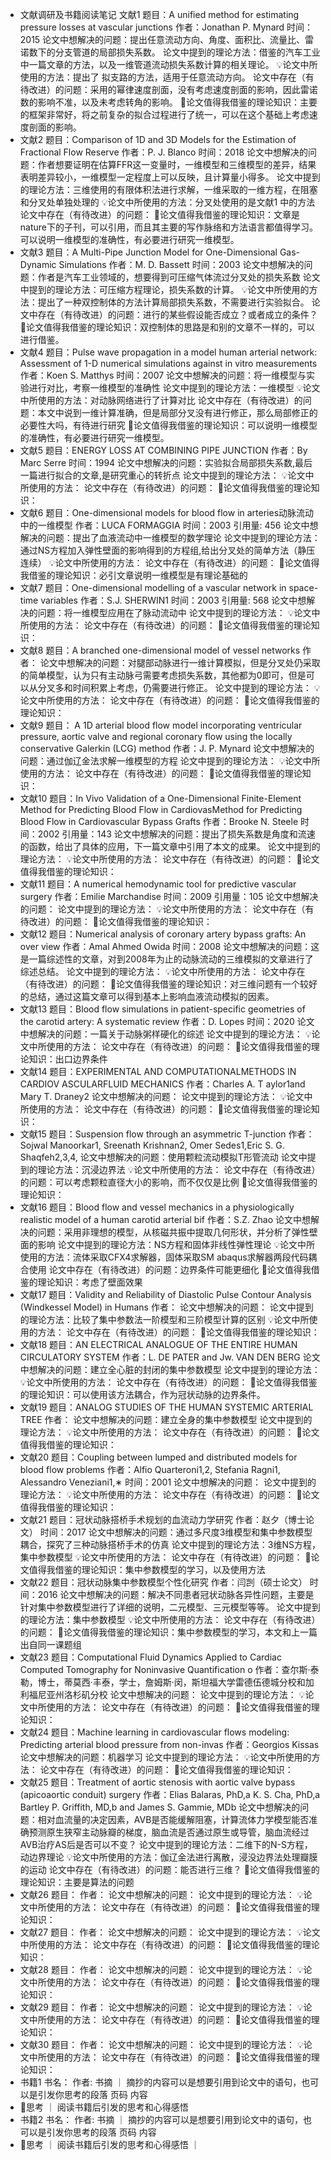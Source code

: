 - ​文献调研及书籍阅读笔记
    文献1
        题目：A unified method for estimating pressure losses at vascular junctions
        作者：Jonathan P. Mynard
        时间：2015
        论文中想解决的问题：提出任意流动方向、角度、面积比、流量比、雷诺数下的分支管道的局部损失系数。
        论文中提到的理论方法：借鉴的汽车工业中一篇文章的方法，以及一维管道流动损失系数计算的相关理论。
        💡论文中所使用的方法：提出了 拟支路的方法，适用于任意流动方向。
        论文中存在（有待改进）的问题：采用的幂律速度剖面，没有考虑速度剖面的影响，因此雷诺数的影响不准，以及未考虑转角的影响。
        🔖论文值得我借鉴的理论知识：主要的框架非常好，将之前复杂的拟合过程进行了统一，可以在这个基础上考虑速度剖面的影响。
- 文献2
        题目：Comparison of 1D and 3D Models for the Estimation of Fractional Flow Reserve
        作者：P. J. Blanco
        时间：2018
        论文中想解决的问题：作者想要证明在估算FFR这一变量时，一维模型和三维模型的差异，结果表明差异较小，一维模型一定程度上可以反映，且计算量小得多。
        论文中提到的理论方法：三维使用的有限体积法进行求解，一维采取的一维方程，在阻塞和分叉处单独处理的
        💡论文中所使用的方法：分叉处使用的是文献1 中的方法
        论文中存在（有待改进）的问题：
        🔖论文值得我借鉴的理论知识：文章是nature下的子刊，可以引用，而且其主要的写作脉络和方法语言都值得学习。可以说明一维模型的准确性，有必要进行研究一维模型。
- 文献3
        题目：A Multi-Pipe Junction Model for One-Dimensional Gas-Dynamic Simulations
        作者：M. D. Bassett
        时间：2003
        论文中想解决的问题：作者是汽车工业领域的，想要得到可压缩气体流过分叉处的损失系数
        论文中提到的理论方法：可压缩方程理论，损失系数的计算。
        💡论文中所使用的方法：提出了一种双控制体的方法计算局部损失系数，不需要进行实验拟合。
        论文中存在（有待改进）的问题：进行的某些假设能否成立？或者成立的条件？
        🔖论文值得我借鉴的理论知识：双控制体的思路是和别的文章不一样的，可以进行借鉴。
- 文献4
        题目：Pulse wave propagation in a model human arterial network: Assessment of 1-D numerical simulations against in vitro measurements
        作者：Koen S. Matthys
        时间：2007
        论文中想解决的问题：将一维模型与实验进行对比，考察一维模型的准确性
        论文中提到的理论方法：一维模型
        💡论文中所使用的方法：对动脉网络进行了计算对比
        论文中存在（有待改进）的问题：本文中说到一维计算准确，但是局部分叉没有进行修正，那么局部修正的必要性大吗，有待进行研究
        🔖论文值得我借鉴的理论知识：可以说明一维模型的准确性，有必要进行研究一维模型。
- 文献5
        题目：ENERGY LOSS AT COMBINING PIPE JUNCTION
        作者：By Marc Serre
        时间：1994
        论文中想解决的问题：实验拟合局部损失系数,最后一篇进行拟合的文章,是研究重心的转折点
        论文中提到的理论方法：
        💡论文中所使用的方法：
        论文中存在（有待改进）的问题：
        🔖论文值得我借鉴的理论知识：
- 文献6
        题目：One-dimensional models for blood flow in arteries动脉流动中的一维模型
        作者：LUCA FORMAGGIA
        时间：2003
        引用量: 456
        论文中想解决的问题：提出了血液流动中一维模型的数学理论
        论文中提到的理论方法：通过NS方程加入弹性壁面的影响得到的方程组,给出分叉处的简单方法（静压连续）
        💡论文中所使用的方法：
        论文中存在（有待改进）的问题：
        🔖论文值得我借鉴的理论知识：必引文章说明一维模型是有理论基础的
- 文献7
        题目：One-dimensional modelling of a vascular network in space-time variables
        作者：S.J. SHERWIN1
        时间：2003
        引用量: 568
        论文中想解决的问题：将一维模型应用在了脉动流动中
        论文中提到的理论方法：
        💡论文中所使用的方法：
        论文中存在（有待改进）的问题：
        🔖论文值得我借鉴的理论知识：
- 文献8
        题目：A branched one-dimensional model of vessel networks
        作者：
        论文中想解决的问题：对腿部动脉进行一维计算模拟，但是分叉处仍采取的简单模型，认为只有主动脉弓需要考虑损失系数，其他都为0即可，但是可以从分叉多和时间积累上考虑，仍需要进行修正。
        论文中提到的理论方法：
        💡论文中所使用的方法：
        论文中存在（有待改进）的问题：
        🔖论文值得我借鉴的理论知识：
- 文献9
        题目： A 1D arterial blood flow model incorporating ventricular pressure, aortic valve and regional coronary flow using the locally conservative Galerkin (LCG) method
        作者：J. P. Mynard
        论文中想解决的问题：通过伽辽金法求解一维模型的方程
        论文中提到的理论方法：
        💡论文中所使用的方法：
        论文中存在（有待改进）的问题：
        🔖论文值得我借鉴的理论知识：
- 文献10
        题目：In Vivo Validation of a One-Dimensional Finite-Element Method for Predicting Blood Flow in CardiovasMethod for Predicting Blood Flow in Cardiovascular Bypass Grafts
        作者：Brooke N. Steele
        时间：2002
        引用量：143
        论文中想解决的问题：提出了损失系数是角度和流速的函数，给出了具体的应用，下一篇文章中引用了本文的成果。
        论文中提到的理论方法：
        💡论文中所使用的方法：
        论文中存在（有待改进）的问题：
        🔖论文值得我借鉴的理论知识：
- 文献11
        题目：A numerical hemodynamic tool for predictive vascular surgery
        作者：Emilie Marchandise
        时间：2009
        引用量：105
        论文中想解决的问题：
        论文中提到的理论方法：
        💡论文中所使用的方法：
        论文中存在（有待改进）的问题：
        🔖论文值得我借鉴的理论知识：
- 文献12
        题目：Numerical analysis of coronary artery bypass grafts: An over view
        作者：Amal Ahmed Owida
        时间：2008
        论文中想解决的问题：这是一篇综述性的文章，对到2008年为止的动脉流动的三维模拟的文章进行了综述总结。
        论文中提到的理论方法：
        💡论文中所使用的方法：
        论文中存在（有待改进）的问题：
        🔖论文值得我借鉴的理论知识：对三维问题有一个较好的总结，通过这篇文章可以得到基本上影响血液流动模拟的因素。
- 文献13
        题目：Blood flow simulations in patient-specific geometries of the carotid artery: A systematic review 
        作者：D. Lopes
        时间：2020
        论文中想解决的问题：一篇关于动脉粥样硬化的综述
        论文中提到的理论方法：
        💡论文中所使用的方法：
        论文中存在（有待改进）的问题：
        🔖论文值得我借鉴的理论知识：出口边界条件
- 文献14
        题目：EXPERIMENTAL AND COMPUTATIONALMETHODS IN CARDIOV ASCULARFLUID MECHANICS 
        作者：Charles A. T aylor1and Mary T. Draney2
        论文中想解决的问题：
        论文中提到的理论方法：
        💡论文中所使用的方法：
        论文中存在（有待改进）的问题：
        🔖论文值得我借鉴的理论知识：
- 文献15
        题目：Suspension flow through an asymmetric T-junction
        作者：Sojwal Manoorkar1, Sreenath Krishnan2, Omer Sedes1,Eric S. G. Shaqfeh2,3,4,
        论文中想解决的问题：使用颗粒流动模拟T形管流动
        论文中提到的理论方法：沉浸边界法
        💡论文中所使用的方法：
        论文中存在（有待改进）的问题：可以考虑颗粒直径大小的影响，而不仅仅是比例
        🔖论文值得我借鉴的理论知识：
- 文献16
        题目：Blood flow and vessel mechanics in a physiologically realistic model of a human carotid arterial bif
        作者：S.Z. Zhao
        论文中想解决的问题：采用非理想的模型，从核磁共振中提取几何形状，并分析了弹性壁面的影响
        论文中提到的理论方法：NS方程和固体非线性弹性理论
        💡论文中所使用的方法：流体采取CFX4求解器，固体采取SM abaqus求解器两段代码耦合使用
        论文中存在（有待改进）的问题：边界条件可能更细化
        🔖论文值得我借鉴的理论知识：考虑了壁面效果
- 文献17
        题目：Validity and Reliability of Diastolic Pulse Contour Analysis (Windkessel Model) in Humans
        作者：
        论文中想解决的问题：
        论文中提到的理论方法：比较了集中参数法一阶模型和三阶模型计算的区别
        💡论文中所使用的方法：
        论文中存在（有待改进）的问题：
        🔖论文值得我借鉴的理论知识：
- 文献18
        题目：AN ELECTRICAL ANALOGUE OF THE ENTIRE HUMAN CIRCULATORY SYSTEM
        作者：L. DE PATER and Jw. VAN DEN BERG
        论文中想解决的问题：建立全心脏的封闭的集中参数模型
        论文中提到的理论方法：
        💡论文中所使用的方法：
        论文中存在（有待改进）的问题：
        🔖论文值得我借鉴的理论知识：可以使用该方法耦合，作为冠状动脉的边界条件。
- 文献19
        题目：ANALOG STUDIES OF THE HUMAN SYSTEMIC ARTERIAL TREE
        作者：
        论文中想解决的问题：建立全身的集中参数模型
        论文中提到的理论方法：
        💡论文中所使用的方法：
        论文中存在（有待改进）的问题：
        🔖论文值得我借鉴的理论知识：
- 文献20
        题目：Coupling between lumped and distributed models for blood flow problems
        作者：Alfio Quarteroni1,2, Stefania Ragni1, Alessandro Veneziani1,∗
        时间：2001
        论文中想解决的问题：
        论文中提到的理论方法：
        💡论文中所使用的方法：
        论文中存在（有待改进）的问题：
        🔖论文值得我借鉴的理论知识：
- 文献21
        题目：冠状动脉搭桥手术规划的血流动力学研究
        作者：赵夕（博士论文）
        时间：2017
        论文中想解决的问题：通过多尺度3维模型和集中参数模型耦合，探究了三种动脉搭桥手术的仿真
        论文中提到的理论方法：3维NS方程，集中参数模型
        💡论文中所使用的方法：
        论文中存在（有待改进）的问题：
        🔖论文值得我借鉴的理论知识：集中参数模型的学习，以及使用方法
- 文献22
        题目：冠状动脉集中参数模型个性化研究
        作者：闫剀（硕士论文）
        时间：2016
        论文中想解决的问题：解决不同患者冠状动脉各异性问题，主要是针对集中参数模型进行了详细的说明，二元模型、三元模型等等。
        论文中提到的理论方法：集中参数模型
        💡论文中所使用的方法：
        论文中存在（有待改进）的问题：
        🔖论文值得我借鉴的理论知识：集中参数模型的学习，本文和上一篇出自同一课题组
- 文献23
        题目：Computational Fluid Dynamics Applied to Cardiac Computed Tomography for Noninvasive Quantification o
        作者：查尔斯·泰勒，博士，蒂莫西·丰泰，学士，詹姆斯·闵，斯坦福大学雷德伍德城分校和加利福尼亚州洛杉矶分校
        论文中想解决的问题：
        论文中提到的理论方法：
        💡论文中所使用的方法：
        论文中存在（有待改进）的问题：
        🔖论文值得我借鉴的理论知识：
- 文献24
        题目：Machine learning in cardiovascular flows modeling: Predicting arterial blood pressure from non-invas
        作者：Georgios Kissas
        论文中想解决的问题：机器学习
        论文中提到的理论方法：
        💡论文中所使用的方法：
        论文中存在（有待改进）的问题：
        🔖论文值得我借鉴的理论知识：
- 文献25
        题目：Treatment of aortic stenosis with aortic valve bypass (apicoaortic conduit) surgery
        作者：Elias Balaras, PhD,a K. S. Cha, PhD,a Bartley P. Griffith, MD,b and James S. Gammie, MDb
        论文中想解决的问题：相对血流量的决定因素，AVB是否能缓解阻塞，计算流体力学模型能否准确预测原生狭窄主动脉瓣的梯度，脑血流是否通过原生或导管，脑血流经过AVB治疗AS后是否可以不变？
        论文中提到的理论方法：二维下的N-S方程，动边界理论
        💡论文中所使用的方法：伽辽金法进行离散，浸没边界法处理瓣膜的运动
        论文中存在（有待改进）的问题：能否进行三维？
        🔖论文值得我借鉴的理论知识：主要是算法的问题
- 文献26
        题目：
        作者：
        论文中想解决的问题：
        论文中提到的理论方法：
        💡论文中所使用的方法：
        论文中存在（有待改进）的问题：
        🔖论文值得我借鉴的理论知识：
- 文献27
        题目：
        作者：
        论文中想解决的问题：
        论文中提到的理论方法：
        💡论文中所使用的方法：
        论文中存在（有待改进）的问题：
        🔖论文值得我借鉴的理论知识：
- 文献28
        题目：
        作者：
        论文中想解决的问题：
        论文中提到的理论方法：
        💡论文中所使用的方法：
        论文中存在（有待改进）的问题：
        🔖论文值得我借鉴的理论知识：
- 文献29
        题目：
        作者：
        论文中想解决的问题：
        论文中提到的理论方法：
        💡论文中所使用的方法：
        论文中存在（有待改进）的问题：
        🔖论文值得我借鉴的理论知识：
- 文献30
        题目：
        作者：
        论文中想解决的问题：
        论文中提到的理论方法：
        💡论文中所使用的方法：
        论文中存在（有待改进）的问题：
        🔖论文值得我借鉴的理论知识：
- 书籍1
        书名：
        作者:
        书摘
        ｜ 摘抄的内容可以是想要引用到论文中的语句，也可以是引发你思考的段落​
            页码
            内容
- 💭思考
        ｜ 阅读书籍后引发的思考和心得感悟
- 书籍2
        书名：
        作者:
        书摘
        ｜ 摘抄的内容可以是想要引用到论文中的语句，也可以是引发你思考的段落
            页码
            内容
- 💭思考
        ｜ 阅读书籍后引发的思考和心得感悟
        ｜ ​